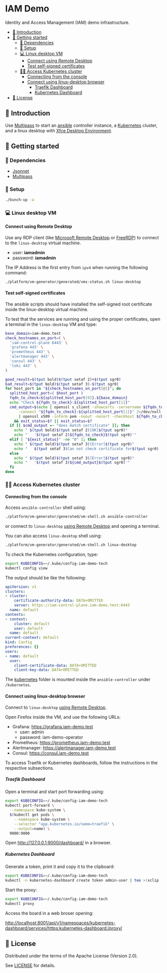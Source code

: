 # IAM Demo

Identity and Access Management (IAM) demo infrastructure.

- [📜 Introduction](#-introduction)
- [🐣 Getting started](#-getting-started)
  - [🔩 Dependencies](#-dependencies)
  - [🔧 Setup](#-setup)
  - [💻 Linux desktop VM](#-linux-desktop-vm)
    - [Connect using Remote Desktop](#connect-using-remote-desktop)
    - [Test self-signed certificates](#test-self-signed-certificates)
  - [🧑‍💻 Access Kubernetes cluster](#-access-kubernetes-cluster)
    - [Connecting from the console](#connecting-from-the-console)
    - [Connect using linux-desktop browser](#connect-using-linux-desktop-browser)
      - [Traefik Dashboard](#traefik-dashboard)
      - [Kubernetes Dashboard](#kubernetes-dashboard)
- [📄 License](#-license)

## 📜 Introduction

Use [Multipass][multipass] to start an [ansible][ansible] controller
instance, a [Kubernetes][kubernetes] cluster, and a linux desktop with
[Xfce Desktop Environment][xfce].

## 🐣 Getting started

### 🔩 Dependencies

- [Jsonnet][jsonnet]
- [Multipass][multipass]

### 🔧 Setup

```sh
./bunch-up -a
```

### 💻 Linux desktop VM

#### Connect using Remote Desktop

Use any RDP client (like [Microsoft Remote Desktop][microsoft-remote-desktop]
or [FreeRDP][freerdp]) to connect to the `linux-desktop` virtual machine.

- user: **iamadmin**
- password: **iamadmin**

The IP Address is the first entry from `ipv4` when running the following command:

```sh
./platform/vm-generator/generated/vms-status.sh linux-desktop
```

#### Test self-signed certificates

The ansible scripts should have installed the self-signed root certificate
inside the linux-desktop virtual machine.

To test that the services are running and using the proper certificates,
open a terminal in the `linux-desktop` VM and type:

```sh
base_domain=iam-demo.test
check_hostnames_on_port=( \
  'iam-control-plane 6443' \
  'grafana 443' \
  'prometheus 443' \
  'alertmanager 443' \
  'consul 443' \
  'loki 443' \
)

good_result=$(tput bold)$(tput setaf 2)+$(tput sgr0)
bad_result=$(tput bold)$(tput setaf 3)-$(tput sgr0)
for host_port in "${check_hostnames_on_port[@]}"; do
  splitted_host_port=( $host_port )
  fqdn_to_check=${splitted_host_port[0]}.${base_domain}
  echo "Check ${fqdn_to_check}:${splitted_host_port[1]}"
  cmd_output=$(echo | openssl s_client -showcerts -servername ${fqdn_to_check} \
      -connect "${fqdn_to_check}:${splitted_host_port[1]}" 2>/dev/null \
      | openssl x509 -inform pem -noout -nocert -checkhost ${fqdn_to_check} 2>/dev/null) \
    && exit_status=$? || exit_status=$?
  if [[ $cmd_output =~ "does match certificate" ]]; then
    echo " $(tput bold)$(tput setaf 2)[OK]$(tput sgr0)"
    echo "   '$(tput setaf 2)${fqdn_to_check}$(tput sgr0)'"
  elif [ "${exit_status}" -ne "0" ]; then
    echo " $(tput bold)$(tput setaf 3)[Error]$(tput sgr0)"
    echo "   $(tput setaf 3)Can not check certificate for$(tput sgr0) '$(tput bold)${fqdn_to_check}$(tput sgr0)'"
  else
    echo " $(tput bold)$(tput setaf 3)[Error]$(tput sgr0)"
    echo "   '$(tput setaf 3)${cmd_output}$(tput sgr0)'"
  fi
done
```

### 🧑‍💻 Access Kubernetes cluster

#### Connecting from the console

Access `ansible-controller` shell using:

```sh
./platform/vm-generator/generated/vm-shell.sh ansible-controller
```

or connect to `linux-desktop` [using Remote Desktop](#connect-using-remote-desktop)
and opening a terminal.

You can also access `linux-desktop` shell using:

```sh
./platform/vm-generator/generated/vm-shell.sh linux-desktop
```

To check the Kubernetes configuration, type:

```sh
export KUBECONFIG=~/.kube/config-iam-demo-tech
kubectl config view
```

The output should be like the following:

```yaml
apiVersion: v1
clusters:
- cluster:
    certificate-authority-data: DATA+OMITTED
    server: https://iam-control-plane.iam-demo.test:6443
  name: default
contexts:
- context:
    cluster: default
    user: default
  name: default
current-context: default
kind: Config
preferences: {}
users:
- name: default
  user:
    client-certificate-data: DATA+OMITTED
    client-key-data: DATA+OMITTED
```

The [kubernetes](kubernetes/) folder is mounted inside the `ansible-controller` under `/kubernetes`.

#### Connect using linux-desktop browser

Connect to `linux-desktop` [using Remote Desktop](#connect-using-remote-desktop).

Open Firefox inside the VM, and use the following URLs:

- Grafana: <https://grafana.iam-demo.test>
  - user: admin
  - password: iam-demo-operator
- Prometheus: <https://prometheus.iam-demo.test>
- Alertmanager: <https://alertmanager.iam-demo.test>
- Consul: <https://consul.iam-demo.test>

To access Traefik or Kubernetes dashboards, follow the instructions in the respective subsections.

##### Traefik Dashboard

Open a terminal and start port forwarding using:

```sh
export KUBECONFIG=~/.kube/config-iam-demo-tech
kubectl port-forward \
  --namespace kube-system \
  $(kubectl get pods \
    --namespace kube-system \
    --selector "app.kubernetes.io/name=traefik" \
    --output=name) \
  9000:9000
```

Open <http://127.0.0.1:9000/dashboard/> in a browser.

##### Kubernetes Dashboard

Generate a token, print it and copy it to the clipboard:

```sh
export KUBECONFIG=~/.kube/config-iam-demo-tech
kubectl -n kubernetes-dashboard create token admin-user | tee >(xclip -selection clipboard); echo ''
```

Start the proxy:

```sh
export KUBECONFIG=~/.kube/config-iam-demo-tech
kubectl proxy
```

Access the board in a web broser opening:

<http://localhost:8001/api/v1/namespaces/kubernetes-dashboard/services/https:kubernetes-dashboard:/proxy/>

## 📄 License

Distributed under the terms of the Apache License (Version 2.0).

See [LICENSE](LICENSE) for details.

[ansible]: <https://ansible-lint.readthedocs.io/installing/> "Ansible"
[freerdp]: <https://www.freerdp.com/> "FreeRDP: A Remote Desktop Protocol Implementation"
[jsonnet]: <https://jsonnet.org> "Jsonnet"
[kubernetes]: <https://kubernetes.io> "Kubernetes CLI"
[microsoft-remote-desktop]: <https://learn.microsoft.com/en-us/windows-server/remote/remote-desktop-services/clients/remote-desktop-clients> "Microsoft Remote Desktop"
[multipass]: <https://multipass.run/> "Canonical Multipass"
[xfce]: <https://www.xfce.org/> "Xfce Desktop Environment"
